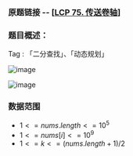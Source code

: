 ### 原题链接 -- [[LCP 75. 传送卷轴](https://leetcode.cn/problems/rdmXM7/)]

### 题目概述：
Tag : 「二分查找」、「动态规划」

![image](https://github.com/na2co3hk/Alogrithm/assets/99656524/25bfe8da-7f20-453b-aa9f-6319bd052250)

![image](https://github.com/na2co3hk/Alogrithm/assets/99656524/332ab9dd-eb5f-445a-b279-767074131214)

### 数据范围
* $1 <= nums.length <= 10^5$
* $1 <= nums[i] <= 10^9$
* $1 <= k <= (nums.length + 1)/2$
